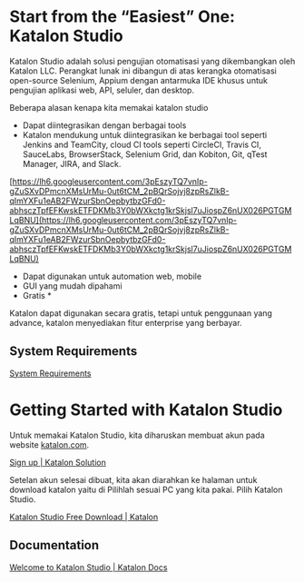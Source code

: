 # Start from the “Easiest” One: Katalon Studio

Katalon Studio adalah solusi pengujian otomatisasi yang dikembangkan oleh Katalon LLC. Perangkat lunak ini dibangun di atas kerangka otomatisasi open-source Selenium, Appium dengan antarmuka IDE khusus untuk pengujian aplikasi web, API, seluler, dan desktop.

Beberapa alasan kenapa kita memakai katalon studio

- Dapat diintegrasikan dengan berbagai tools
- Katalon mendukung untuk diintegrasikan ke berbagai tool seperti Jenkins and TeamCity, cloud CI tools seperti CircleCI, Travis CI, SauceLabs, BrowserStack, Selenium Grid, dan Kobiton, Git, qTest Manager, JIRA, and Slack.

[https://lh6.googleusercontent.com/3pEszyTQ7vnIp-gZuSXvDPmcnXMsUrMu-0ut6tCM_2pBQrSojvj8zpRsZlkB-qImYXFu1eAB2FWzurSbnOepbytbzGFd0-abhsczTpfEFKwskETFDKMb3Y0bWXkctg1krSkjsl7uJiospZ6nUX026PGTGMLqBNU](https://lh6.googleusercontent.com/3pEszyTQ7vnIp-gZuSXvDPmcnXMsUrMu-0ut6tCM_2pBQrSojvj8zpRsZlkB-qImYXFu1eAB2FWzurSbnOepbytbzGFd0-abhsczTpfEFKwskETFDKMb3Y0bWXkctg1krSkjsl7uJiospZ6nUX026PGTGMLqBNU)

- Dapat digunakan untuk automation web, mobile
- GUI yang mudah dipahami
- Gratis *

Katalon dapat digunakan secara gratis, tetapi untuk penggunaan yang advance, katalon menyediakan fitur enterprise yang berbayar.

## **System Requirements**

[System Requirements](Start%20from%20the%20%E2%80%9CEasiest%E2%80%9D%20One%20Katalon%20Studio%20fec910f7c74e44549a85a0fdc5dfc069/System%20Requirements%2030ee430cdfa54bde8097be99ec2f3c35.csv)

# Getting Started with Katalon Studio

Untuk memakai Katalon Studio, kita diharuskan membuat akun pada website [katalon.com](http://katalon.com/).

[Sign up | Katalon Solution](https://katalon.com/sign-up)

Setelan akun selesai dibuat, kita akan diarahkan ke halaman untuk download katalon yaitu di Pilihlah sesuai PC yang kita pakai. Pilih Katalon Studio.

[Katalon Studio Free Download | Katalon](https://katalon.com/solution-selection/)

## Documentation

[Welcome to Katalon Studio | Katalon Docs](https://docs.katalon.com/docs/katalon-studio-enterprise/welcome-to-katalon-studio)